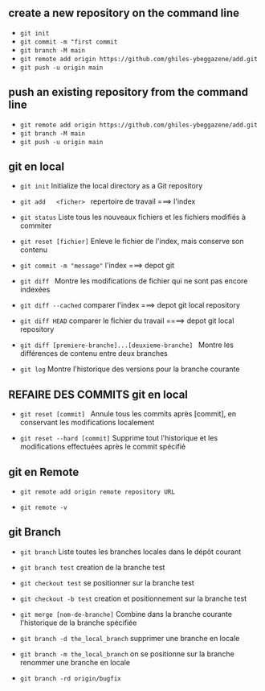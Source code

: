 
## create a new repository on the command line

* `git init`
* `git commit -m "first commit `
* `git branch -M main`
* `git remote add origin https://github.com/ghiles-ybeggazene/add.git`
* `git push -u origin main `

## push an existing repository from the command line

* `git remote add origin https://github.com/ghiles-ybeggazene/add.git `
* `git branch -M main `
* `git push -u origin main `


## git en local

* `git init`    Initialize the local directory as a Git repository

* `git add   <ficher> `     repertoire de travail  ===>  l'index 

 * `git status`   Liste tous les nouveaux fichiers et les fichiers modifiés à commiter
 
 * `git reset [fichier]`      Enleve le fichier de l'index, mais conserve son contenu

* `git commit -m "message"`     l'index  ===>   depot git

* `git diff `            Montre les modifications de fichier qui ne sont pas encore indexées

* `git diff --cached`      comparer l'index   ===>   depot git local repository

* `git diff HEAD`         comparer  le fichier du travail    ====>  depot git local repository

 * `git diff [premiere-branche]...[deuxieme-branche] `  Montre les différences de contenu entre deux branches
 
* `git log`  Montre l'historique des versions pour la branche courante


## REFAIRE DES COMMITS git en local

 * `git reset [commit] `  Annule tous les commits après [commit], en conservant les modifications localement

 * `git reset --hard [commit]`  Supprime tout l'historique et les modifications effectuées après le commit spécifié



## git en Remote

* `git remote add origin remote repository URL`

* `git remote -v `


## git Branch

* `git branch`     Liste toutes les branches locales dans le dépôt courant

* `git branch test`     creation  de la branche test 

* `git checkout test`    se positionner sur  la branche test 

* `git checkout -b test`   creation et positionnement sur la branche test

 * `git merge [nom-de-branche]`  Combine dans la branche courante l'historique de la branche spécifiée

* `git branch -d the_local_branch`     supprimer une branche en locale

* `git branch -m the_local_branch`     on se positionne sur la branche renommer une branche en locale

* `git branch -rd origin/bugfix`

